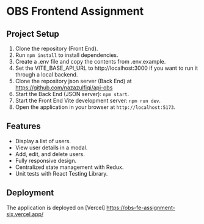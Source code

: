 # OBS Frontend Assignment

## Project Setup

1. Clone the repository (Front End).
2. Run `npm install` to install dependencies.
3. Create a .env file and copy the contents from .env.example.
4. Set the VITE_BASE_API_URL to http://localhost:3000 if you want to run it through a local backend.
5. Clone the repository json server (Back End) at https://github.com/nazazulfiqi/api-obs
6. Start the Back End (JSON server): `npm start`.
7. Start the Front End Vite development server: `npm run dev`.
8. Open the application in your browser at `http://localhost:5173`.

## Features

- Display a list of users.
- View user details in a modal.
- Add, edit, and delete users.
- Fully responsive design.
- Centralized state management with Redux.
- Unit tests with React Testing Library.

## Deployment

The application is deployed on [Vercel] https://obs-fe-assignment-six.vercel.app/
